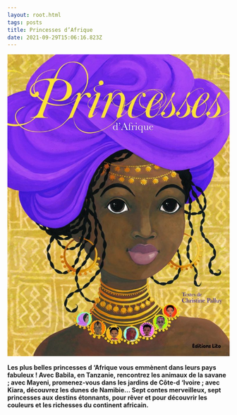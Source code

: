 ```yaml
---
layout: root.html
tags: posts
title: Princesses d’Afrique
date: 2021-09-29T15:06:16.823Z
---
```

![](/assets/img/uploads/princess1.jpg "ma princessse")

**Les plus belles princesses d ‘Afrique vous emmènent dans leurs pays fabuleux ! Avec Babila, en Tanzanie, rencontrez les animaux de la savane ; avec Mayeni, promenez-vous dans les jardins de Côte-d ‘Ivoire ; avec Kiara, découvrez les dunes de Namibie… Sept contes merveilleux, sept princesses aux destins étonnants, pour rêver et pour découvrir les couleurs et les richesses du continent africain.**